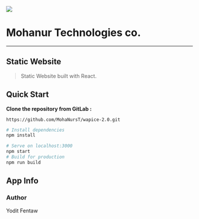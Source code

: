 <img src="https://media-exp1.licdn.com/dms/image/D4D0BAQE1eKBF09wr2A/company-logo_200_200/0/1663327256222?e=1677110400&v=beta&t=A82xLPoWBuo-0WimVUWCKw95G7I4q7c4YiOamSWkiuo">

# Mohanur Technologies co.
---

## Static Website

> Static Website built with React.

## Quick Start

**Clone the repository from GitLab :**

`https://github.com/MohaNursT/wapice-2.0.git`

```bash
# Install dependencies
npm install

# Serve on localhost:3000
npm start
# Build for production
npm run build
```

## App Info

### Author

Yodit Fentaw

